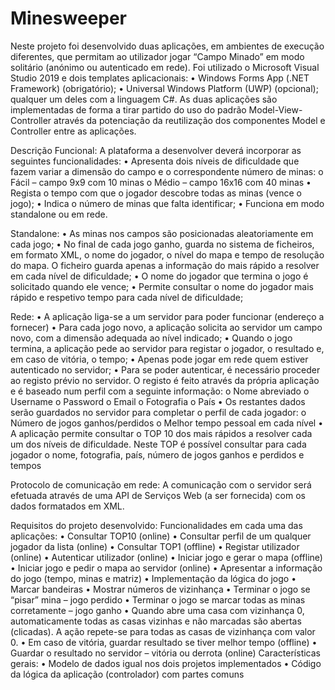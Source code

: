 # Minesweeper
Neste projeto foi desenvolvido duas aplicações, em ambientes de execução diferentes, que permitam ao utilizador jogar “Campo Minado” em modo solitário 
(anónimo ou autenticado em rede). Foi utilizado o Microsoft Visual Studio 2019 e dois templates aplicacionais:
  • Windows Forms App (.NET Framework) (obrigatório);
  • Universal Windows Platform (UWP) (opcional);
qualquer um deles com a linguagem C#. As duas aplicações são implementadas de forma a tirar partido do uso do padrão Model-View-Controller através da potenciação da 
reutilização dos componentes Model e Controller entre as aplicações.

Descrição Funcional:
  A plataforma a desenvolver deverá incorporar as seguintes funcionalidades:
      • Apresenta dois níveis de dificuldade que fazem variar a dimensão do campo e o correspondente número de minas:
            o Fácil – campo 9x9 com 10 minas
            o Médio – campo 16x16 com 40 minas
      • Regista o tempo com que o jogador descobre todas as minas (vence o jogo);
      • Indica o número de minas que falta identificar;
      • Funciona em modo standalone ou em rede.
      
  Standalone:
      • As minas nos campos são posicionadas aleatoriamente em cada jogo;
      • No final de cada jogo ganho, guarda no sistema de ficheiros, em formato XML, o nome do jogador, o nível do mapa e tempo de resolução do mapa. O ficheiro guarda 
        apenas a informação do mais rápido a resolver em cada nível de dificuldade;
      • O nome do jogador que termina o jogo é solicitado quando ele vence;
      • Permite consultar o nome do jogador mais rápido e respetivo tempo para cada nível de dificuldade;
      
  Rede:
      • A aplicação liga-se a um servidor para poder funcionar (endereço a fornecer)
      • Para cada jogo novo, a aplicação solicita ao servidor um campo novo, com a dimensão adequada ao nível indicado;
      • Quando o jogo termina, a aplicação pede ao servidor para registar o jogador, o resultado e, em caso de vitória, o tempo;
      • Apenas pode jogar em rede quem estiver autenticado no servidor;
      • Para se poder autenticar, é necessário proceder ao registo prévio no servidor. O registo é feito através da própria aplicação e é baseado num perfil com a 
        seguinte informação:
            o Nome abreviado
            o Username
            o Password
            o Email
            o Fotografia
            o País
    • Os restantes dados serão guardados no servidor para completar o perfil de cada jogador:
          o Número de jogos ganhos/perdidos
          o Melhor tempo pessoal em cada nível
    • A aplicação permite consultar o TOP 10 dos mais rápidos a resolver cada um dos níveis de dificuldade. Neste TOP é possível consultar para cada jogador o nome, 
      fotografia, país, número de jogos ganhos e perdidos e tempos
      
  Protocolo de comunicação em rede:
          A comunicação com o servidor será efetuada através de uma API de Serviços Web (a ser fornecida) com os dados formatados em XML.


Requisitos do projeto desenvolvido:
  Funcionalidades em cada uma das aplicações:
    • Consultar TOP10 (online)
    • Consultar perfil de um qualquer jogador da lista (online)
    • Consultar TOP1 (offline)
    • Registar utilizador (online)
    • Autenticar utilizador (online)
    • Iniciar jogo e gerar o mapa (offline)
    • Iniciar jogo e pedir o mapa ao servidor (online)
    • Apresentar a informação do jogo (tempo, minas e matriz)
    • Implementação da lógica do jogo
    • Marcar bandeiras
    • Mostrar números de vizinhança
    • Terminar o jogo se “pisar” mina – jogo perdido
    • Terminar o jogo se marcar todas as minas corretamente – jogo ganho
    • Quando abre uma casa com vizinhança 0, automaticamente todas as casas vizinhas e  não marcadas são abertas (clicadas). A ação repete-se para todas as casas de vizinhança 
      com valor 0.
    • Em caso de vitória, guardar resultado se tiver melhor tempo (offline)
    • Guardar o resultado no servidor – vitória ou derrota (online)
   Características gerais:
    • Modelo de dados igual nos dois projetos implementados
    • Código da lógica da aplicação (controlador) com partes comuns

